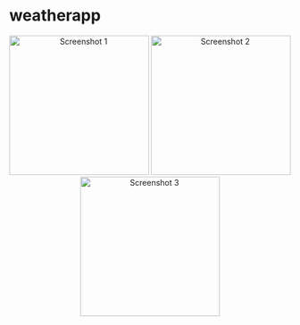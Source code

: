# weatherapp

<p align="center">
  <img src="https://user-images.githubusercontent.com/115031668/235657906-3d6e1c2b-f7bf-4ab8-b9b2-173c1c93246b.png" width="250" alt="Screenshot 1">
  <img src="https://user-images.githubusercontent.com/115031668/235657919-a396a2e7-2e7c-413c-a5cc-400a649dc9f9.png" width="250" alt="Screenshot 2">
  <img src="https://user-images.githubusercontent.com/115031668/235657934-e83d985b-972a-42f0-87f4-4363a2b4c933.PNG" width="250" alt="Screenshot 3">
</p> 
